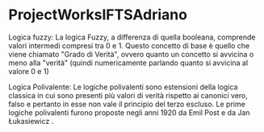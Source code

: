 # ProjectWorksIFTSAdriano

Logica fuzzy:
La logica Fuzzy, a differenza di quella booleana, comprende valori intermedi compresi tra 0 e 1.
 Questo concetto di base è quello che viene chiamato "Grado di Verità", ovvero quanto un concetto si avvicina o meno alla "verità" (quindi numericamente parlando quanto si avvicina al valore 0 e 1)

Logica Polivalente:
Le logiche polivalenti sono estensioni della logica classica in cui sono presenti più valori di verità rispetto ai canonici vero, falso e pertanto in esse non vale il principio del terzo escluso. Le prime logiche polivalenti furono proposte negli anni 1920 da Emil Post e da Jan Łukasiewicz .





